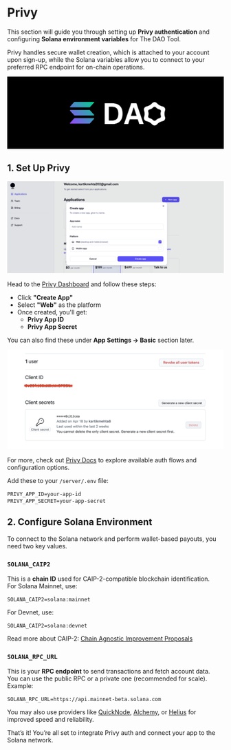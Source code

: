 # Privy

This section will guide you through setting up **Privy authentication** and configuring **Solana environment variables** for The DAO Tool.

Privy handles secure wallet creation, which is attached to your account upon sign-up, while the Solana variables allow you to connect to your preferred RPC endpoint for on-chain operations.

![SOLANA INTEGRATION](../.gitbook/assets/privy/privy-banner.png)

## 1. Set Up Privy

![CREATE APP](../.gitbook/assets/privy/privy-create-app.png)

Head to the [Privy Dashboard](https://dashboard.privy.io/) and follow these steps:

- Click **"Create App"**
- Select **"Web"** as the platform
- Once created, you'll get:
  - **Privy App ID**
  - **Privy App Secret**

You can also find these under **App Settings → Basic** section later.

![PRIVY CREDENTIALS](../.gitbook/assets/privy/privy-app-creds.png)

For more, check out [Privy Docs](https://docs.privy.io/) to explore available auth flows and configuration options.

Add these to your `/server/.env` file:

```env
PRIVY_APP_ID=your-app-id
PRIVY_APP_SECRET=your-app-secret
```

## 2. Configure Solana Environment

To connect to the Solana network and perform wallet-based payouts, you need two key values.

### `SOLANA_CAIP2`

This is a **chain ID** used for CAIP-2-compatible blockchain identification.  
For Solana Mainnet, use:

```env
SOLANA_CAIP2=solana:mainnet
```

For Devnet, use:

```env
SOLANA_CAIP2=solana:devnet
```

Read more about CAIP-2: [Chain Agnostic Improvement Proposals](https://github.com/ChainAgnostic/CAIPs/blob/master/CAIPs/caip-2.md)

### `SOLANA_RPC_URL`

This is your **RPC endpoint** to send transactions and fetch account data.  
You can use the public RPC or a private one (recommended for scale). Example:

```env
SOLANA_RPC_URL=https://api.mainnet-beta.solana.com
```

You may also use providers like [QuickNode](https://www.quicknode.com/), [Alchemy](https://www.alchemy.com/), or [Helius](https://www.helius.xyz/) for improved speed and reliability.

That’s it! You’re all set to integrate Privy auth and connect your app to the Solana network.
